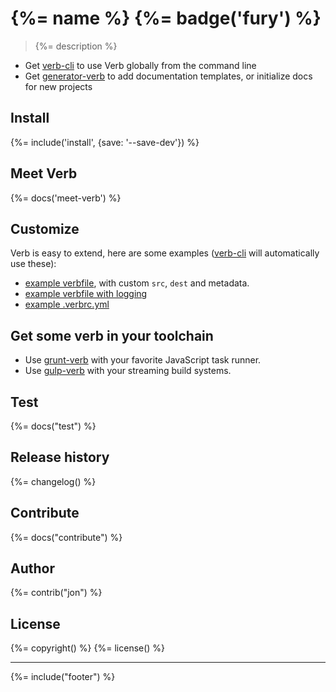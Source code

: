 # {%= name %} {%= badge('fury') %}

> {%= description %}

* Get [verb-cli](https://github.com/assemble/verb-cli) to use Verb globally from the command line
* Get [generator-verb](https://github.com/assemble/generator-verb) to add documentation templates, or initialize docs for new projects

## Install
{%= include('install', {save: '--save-dev'}) %}

## Meet Verb
{%= docs('meet-verb') %}

## Customize

Verb is easy to extend, here are some examples ([verb-cli](https://github.com/assemble/verb-cli) will automatically use these):

* [example verbfile](https://gist.github.com/jonschlinkert/9685280), with custom `src`, `dest` and metadata.
* [example verbfile with logging](https://gist.github.com/jonschlinkert/9685144)
* [example .verbrc.yml](https://gist.github.com/jonschlinkert/9686195)

## Get some verb in your toolchain

* Use [grunt-verb](https://github.com/assemble/grunt-verb) with your favorite JavaScript task runner.
* Use [gulp-verb](https://github.com/assemble/gulp-verb) with your streaming build systems.

## Test
{%= docs("test") %}

## Release history
{%= changelog() %}

## Contribute
{%= docs("contribute") %}

## Author
{%= contrib("jon") %}

## License
{%= copyright() %}
{%= license() %}

***

{%= include("footer") %}